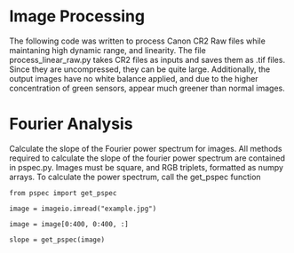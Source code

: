 # Image Processing
The following code was written to process Canon CR2 Raw files while maintaning high dynamic range, and linearity. The file process_linear_raw.py takes CR2 files as inputs and saves them as .tif files. Since they are uncompressed, they can be quite large. Additionally, the output images have no white balance applied, and due to the higher concentration of green sensors, appear much greener than normal images.

# Fourier Analysis
Calculate the slope of the Fourier power spectrum for images. All methods required to calculate the slope of the fourier power spectrum are contained in pspec.py. Images must be square, and RGB triplets, formatted as numpy arrays. To calculate the power spectrum, call the get_pspec function

`from pspec import get_pspec`

`image = imageio.imread("example.jpg")`

`image = image[0:400, 0:400, :]`

`slope = get_pspec(image)`